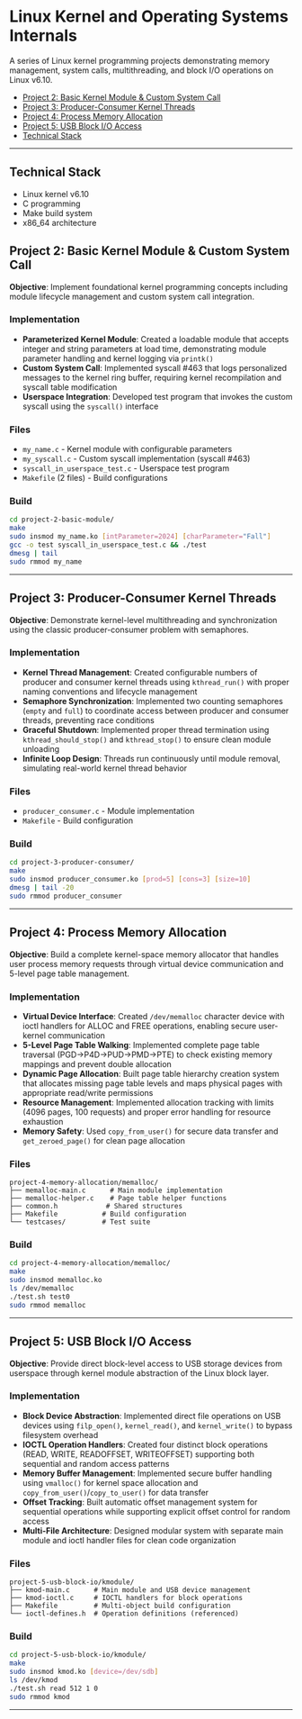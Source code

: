 # Linux Kernel and Operating Systems Internals

A series of Linux kernel programming projects demonstrating memory management, system calls, multithreading, and block I/O operations on Linux v6.10.

- [Project 2: Basic Kernel Module & Custom System Call](#project-2-basic-kernel-module--custom-system-call)
- [Project 3: Producer-Consumer Kernel Threads](#project-3-producer-consumer-kernel-threads)
- [Project 4: Process Memory Allocation](#project-4-process-memory-allocation)
- [Project 5: USB Block I/O Access](#project-5-usb-block-io-access)
- [Technical Stack](#technical-stack)

---

## Technical Stack

- Linux kernel v6.10
- C programming
- Make build system
- x86_64 architecture

## Project 2: Basic Kernel Module & Custom System Call

**Objective**: Implement foundational kernel programming concepts including module lifecycle management and custom system call integration.

### Implementation
- **Parameterized Kernel Module**: Created a loadable module that accepts integer and string parameters at load time, demonstrating module parameter handling and kernel logging via `printk()`
- **Custom System Call**: Implemented syscall #463 that logs personalized messages to the kernel ring buffer, requiring kernel recompilation and syscall table modification
- **Userspace Integration**: Developed test program that invokes the custom syscall using the `syscall()` interface

### Files
- `my_name.c` - Kernel module with configurable parameters
- `my_syscall.c` - Custom syscall implementation (syscall #463)
- `syscall_in_userspace_test.c` - Userspace test program
- `Makefile` (2 files) - Build configurations

### Build
```bash
cd project-2-basic-module/
make
sudo insmod my_name.ko [intParameter=2024] [charParameter="Fall"]
gcc -o test syscall_in_userspace_test.c && ./test
dmesg | tail
sudo rmmod my_name
```

---

## Project 3: Producer-Consumer Kernel Threads

**Objective**: Demonstrate kernel-level multithreading and synchronization using the classic producer-consumer problem with semaphores.

### Implementation
- **Kernel Thread Management**: Created configurable numbers of producer and consumer kernel threads using `kthread_run()` with proper naming conventions and lifecycle management
- **Semaphore Synchronization**: Implemented two counting semaphores (`empty` and `full`) to coordinate access between producer and consumer threads, preventing race conditions
- **Graceful Shutdown**: Implemented proper thread termination using `kthread_should_stop()` and `kthread_stop()` to ensure clean module unloading
- **Infinite Loop Design**: Threads run continuously until module removal, simulating real-world kernel thread behavior

### Files
- `producer_consumer.c` - Module implementation
- `Makefile` - Build configuration

### Build
```bash
cd project-3-producer-consumer/
make
sudo insmod producer_consumer.ko [prod=5] [cons=3] [size=10]
dmesg | tail -20
sudo rmmod producer_consumer
```

---

## Project 4: Process Memory Allocation

**Objective**: Build a complete kernel-space memory allocator that handles user process memory requests through virtual device communication and 5-level page table management.

### Implementation
- **Virtual Device Interface**: Created `/dev/memalloc` character device with ioctl handlers for ALLOC and FREE operations, enabling secure user-kernel communication
- **5-Level Page Table Walking**: Implemented complete page table traversal (PGD→P4D→PUD→PMD→PTE) to check existing memory mappings and prevent double allocation
- **Dynamic Page Allocation**: Built page table hierarchy creation system that allocates missing page table levels and maps physical pages with appropriate read/write permissions
- **Resource Management**: Implemented allocation tracking with limits (4096 pages, 100 requests) and proper error handling for resource exhaustion
- **Memory Safety**: Used `copy_from_user()` for secure data transfer and `get_zeroed_page()` for clean page allocation

### Files
```
project-4-memory-allocation/memalloc/
├── memalloc-main.c      # Main module implementation
├── memalloc-helper.c    # Page table helper functions
├── common.h            # Shared structures
├── Makefile           # Build configuration
└── testcases/         # Test suite
```

### Build
```bash
cd project-4-memory-allocation/memalloc/
make
sudo insmod memalloc.ko
ls /dev/memalloc
./test.sh test0
sudo rmmod memalloc
```

---

## Project 5: USB Block I/O Access

**Objective**: Provide direct block-level access to USB storage devices from userspace through kernel module abstraction of the Linux block layer.

### Implementation
- **Block Device Abstraction**: Implemented direct file operations on USB devices using `filp_open()`, `kernel_read()`, and `kernel_write()` to bypass filesystem overhead
- **IOCTL Operation Handlers**: Created four distinct block operations (READ, WRITE, READOFFSET, WRITEOFFSET) supporting both sequential and random access patterns
- **Memory Buffer Management**: Implemented secure buffer handling using `vmalloc()` for kernel space allocation and `copy_from_user()`/`copy_to_user()` for data transfer
- **Offset Tracking**: Built automatic offset management system for sequential operations while supporting explicit offset control for random access
- **Multi-File Architecture**: Designed modular system with separate main module and ioctl handler files for clean code organization

### Files
```
project-5-usb-block-io/kmodule/
├── kmod-main.c      # Main module and USB device management
├── kmod-ioctl.c     # IOCTL handlers for block operations
├── Makefile         # Multi-object build configuration
└── ioctl-defines.h  # Operation definitions (referenced)
```

### Build
```bash
cd project-5-usb-block-io/kmodule/
make
sudo insmod kmod.ko [device=/dev/sdb]
ls /dev/kmod
./test.sh read 512 1 0
sudo rmmod kmod
```

---
